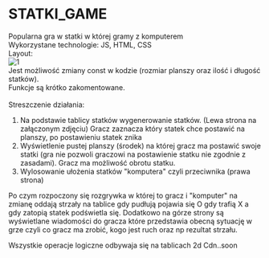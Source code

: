 ﻿# STATKI_GAME
Popularna gra w statki w której gramy z komputerem <br/>
Wykorzystane technologie: JS, HTML, CSS <br/>
Layout: <br/>
![1](https://user-images.githubusercontent.com/122048598/211676981-96e6646a-7aa7-4a9c-a934-067c4925bd73.PNG) <br/>
Jest możliwość zmiany const w kodzie (rozmiar planszy oraz ilość i długość statków).<br/>
Funkcje są krótko zakomentowane. <br/>
<br/>
Streszczenie działania:
1. Na podstawie tablicy statków wygenerowanie statków. (Lewa strona na załączonym zdjęciu) Gracz zaznacza który statek chce postawić na planszy, po postawieniu statek znika
2. Wyświetlenie pustej planszy (środek) na której gracz ma postawić swoje statki (gra nie pozwoli graczowi na postawienie statku nie zgodnie z zasadami). Gracz ma możliwość obrotu statku.
3. Wylosowanie ułożenia statków "komputera" czyli przeciwnika (prawa strona)

Po czym rozpoczony się rozgrywka w której to gracz i "komputer" na zmianę oddają strzały na tablice gdy pudłują pojawia się O gdy trafią X a gdy zatopią statek podświetla się. Dodatkowo na górze strony są wyświetlane wiadomości do gracza które przedstawia obecną sytuację w grze czyli co gracz ma zrobić, kogo jest ruch oraz np rezultat strzału.

Wszystkie operacje logiczne odbywaja się na tablicach 2d
Cdn..soon

